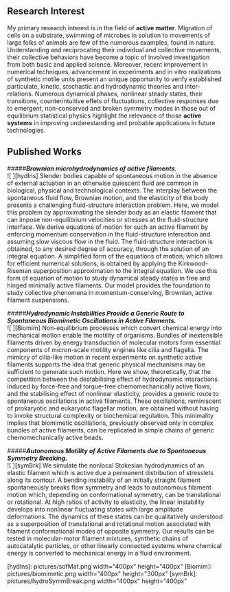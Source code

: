 ## Research Interest
My primary research interest is in the field of **active matter**. Migration of cells on a substrate, swimming of microbes in solution to movements of large folks of animals are few of the numerous examples, found in nature. Understanding and reciprocating their individual and collective movements, their collective behaviors have become a topic of involved investigation from both basic and applied science. Moreover, recent improvement in numerical techniques, advancement in experiments and in vitro realizations of synthetic motile units present an unique opportunity to verify established particulate, kinetic, stochastic and hydrodynamic theories and inter-relations.  Numerous dynamical phases, nonlinear steady states, their transitions, counterintuitive effets of fluctuations, collective responses due to emergent, non-conserved and broken symmetry modes in those out of equilibrium statistical physics highlight the relevance of those **active systems** in improving underestanding and probable applications in future technologies.


## Published Works

#####**_Brownian microhydrodynamics of active filaments._**    
![ ][hydIns]
Slender bodies capable of spontaneous motion in the absence of external actuation in an otherwise quiescent fluid are common in biological, physical and technological contexts. The interplay between the spontaneous fluid flow, Brownian motion, and the elasticity of the body presents a challenging fluid-structure interaction problem. Here, we model this problem by approximating the slender body as an elastic filament that can impose non-equilibrium velocities or stresses at the fluid-structure interface. We derive equations of motion for such an active filament by enforcing momentum conservation in the fluid-structure interaction and assuming slow viscous flow in the fluid. The fluid-structure interaction is obtained, to any desired degree of accuracy, through the solution of an integral equation. A simplified form of the equations of motion, which allows for efficient numerical solutions, is obtained by applying the Kirkwood-Riseman superposition approximation to the integral equation. We use this form of equation of motion to study dynamical steady states in free and hinged minimally active filaments. Our model provides the foundation to study collective phenomena in momentum-conserving, Brownian, active filament suspensions.  
	


#####**_Hydrodynamic Instabilities Provide a Generic Route to Spontaneous Biomimetic Oscillations in Active Filaments._**  
![ ][Biomim]
Non-equilibrium processes which convert chemical energy into mechanical motion enable the motility of organisms. Bundles of inextensible filaments driven by energy transduction of molecular motors form essential components of micron-scale motility engines like cilia and flagella. The mimicry of cilia-like motion in recent experiments on synthetic active filaments supports the idea that generic physical mechanisms may be sufficient to generate such motion. Here we show, theoretically, that the competition between the destabilising effect of hydrodynamic interactions induced by force-free and torque-free chemomechanically active flows, and the stabilising effect of nonlinear elasticity, provides a generic route to spontaneous oscillations in active filaments. These oscillations, reminiscent of prokaryotic and eukaryotic flagellar motion, are obtained without having to invoke structural complexity or biochemical regulation. This minimality implies that biomimetic oscillations, previously observed only in complex bundles of active filaments, can be replicated in simple chains of generic chemomechanically active beads.
	
#####**_Autonomous Motility of Active Filaments due to Spontaneous Symmetry Breaking._**    
![ ][symBrk]
We simulate the nonlocal Stokesian hydrodynamics of an elastic filament which is active due a permanent distribution of stresslets along its contour. A bending instability of an initially straight filament spontaneously breaks flow symmetry and leads to autonomous filament motion which, depending on conformational symmetry, can be translational or rotational. At high ratios of activity to elasticity, the linear instability develops into nonlinear fluctuating states with large amplitude deformations. The dynamics of these states can be qualitatively understood as a superposition of translational and rotational motion associated with filament conformational modes of opposite symmetry. Our results can be tested in molecular-motor filament mixtures, synthetic chains of autocatalytic particles, or other linearly connected systems where chemical energy is converted to mechanical energy in a fluid environment.

[hydIns]: pictures/sofMat.png width="400px" height="400px"
[Biomim]: pictures/biomimetic.png width="400px" height="300px"
[symBrk]: pictures/hydroSymmBreak.png width="400px" height="400px"



